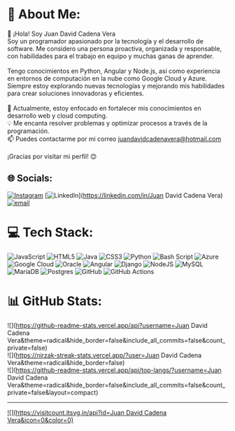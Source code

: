 # 💫 About Me:
👋 ¡Hola! Soy Juan David Cadena Vera<br>Soy un programador apasionado por la tecnología y el desarrollo de software. Me considero una persona proactiva, organizada y responsable, con habilidades para el trabajo en equipo y muchas ganas de aprender.<br><br>Tengo conocimientos en Python, Angular y Node.js, así como experiencia en entornos de computación en la nube como Google Cloud y Azure. Siempre estoy explorando nuevas tecnologías y mejorando mis habilidades para crear soluciones innovadoras y eficientes.<br><br>🚀 Actualmente, estoy enfocado en fortalecer mis conocimientos en desarrollo web y cloud computing.<br>💡 Me encanta resolver problemas y optimizar procesos a través de la programación.<br>📫 Puedes contactarme por mi correo juandavidcadenavera@hotmail.com<br><br>¡Gracias por visitar mi perfil! 😊


## 🌐 Socials:
[![Instagram](https://img.shields.io/badge/Instagram-%23E4405F.svg?logo=Instagram&logoColor=white)](https://instagram.com/juandavidcadena.0) [![LinkedIn](https://img.shields.io/badge/LinkedIn-%230077B5.svg?logo=linkedin&logoColor=white)](https://linkedin.com/in/Juan David Cadena Vera) [![email](https://img.shields.io/badge/Email-D14836?logo=gmail&logoColor=white)](mailto:juandavidcadenavera@hotmail.com) 

# 💻 Tech Stack:
![JavaScript](https://img.shields.io/badge/javascript-%23323330.svg?style=for-the-badge&logo=javascript&logoColor=%23F7DF1E) ![HTML5](https://img.shields.io/badge/html5-%23E34F26.svg?style=for-the-badge&logo=html5&logoColor=white) ![Java](https://img.shields.io/badge/java-%23ED8B00.svg?style=for-the-badge&logo=openjdk&logoColor=white) ![CSS3](https://img.shields.io/badge/css3-%231572B6.svg?style=for-the-badge&logo=css3&logoColor=white) ![Python](https://img.shields.io/badge/python-3670A0?style=for-the-badge&logo=python&logoColor=ffdd54) ![Bash Script](https://img.shields.io/badge/bash_script-%23121011.svg?style=for-the-badge&logo=gnu-bash&logoColor=white) ![Azure](https://img.shields.io/badge/azure-%230072C6.svg?style=for-the-badge&logo=microsoftazure&logoColor=white) ![Google Cloud](https://img.shields.io/badge/GoogleCloud-%234285F4.svg?style=for-the-badge&logo=google-cloud&logoColor=white) ![Oracle](https://img.shields.io/badge/Oracle-F80000?style=for-the-badge&logo=oracle&logoColor=white) ![Angular](https://img.shields.io/badge/angular-%23DD0031.svg?style=for-the-badge&logo=angular&logoColor=white) ![Django](https://img.shields.io/badge/django-%23092E20.svg?style=for-the-badge&logo=django&logoColor=white) ![NodeJS](https://img.shields.io/badge/node.js-6DA55F?style=for-the-badge&logo=node.js&logoColor=white) ![MySQL](https://img.shields.io/badge/mysql-4479A1.svg?style=for-the-badge&logo=mysql&logoColor=white) ![MariaDB](https://img.shields.io/badge/MariaDB-003545?style=for-the-badge&logo=mariadb&logoColor=white) ![Postgres](https://img.shields.io/badge/postgres-%23316192.svg?style=for-the-badge&logo=postgresql&logoColor=white) ![GitHub](https://img.shields.io/badge/github-%23121011.svg?style=for-the-badge&logo=github&logoColor=white) ![GitHub Actions](https://img.shields.io/badge/github%20actions-%232671E5.svg?style=for-the-badge&logo=githubactions&logoColor=white)
# 📊 GitHub Stats:
![](https://github-readme-stats.vercel.app/api?username=Juan David Cadena Vera&theme=radical&hide_border=false&include_all_commits=false&count_private=false)<br/>
![](https://nirzak-streak-stats.vercel.app/?user=Juan David Cadena Vera&theme=radical&hide_border=false)<br/>
![](https://github-readme-stats.vercel.app/api/top-langs/?username=Juan David Cadena Vera&theme=radical&hide_border=false&include_all_commits=false&count_private=false&layout=compact)

---
[![](https://visitcount.itsvg.in/api?id=Juan David Cadena Vera&icon=0&color=0)](https://visitcount.itsvg.in)

<!-- Proudly created with GPRM ( https://gprm.itsvg.in ) -->
